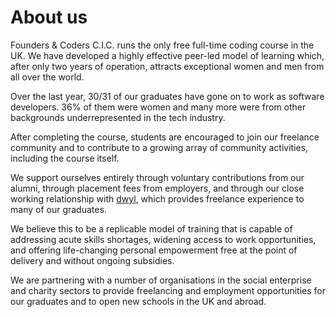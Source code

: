 # About us

Founders & Coders C.I.C. runs the only free full-time coding course in the UK. We have developed a highly effective peer-led model of learning which, after only two years of operation, attracts exceptional women and men from all over the world.

Over the last year, 30/31 of our graduates have gone on to work as software developers. 36% of them were women and many more were from other backgrounds underrepresented in the tech industry.

After completing the course, students are encouraged to join our freelance community and to contribute to a growing array of community activities, including the course itself.

We support ourselves entirely through voluntary contributions from our alumni, through placement fees from employers, and through our close working relationship with [dwyl](http://www.dwyl.io/), which provides freelance experience to many of our graduates.

We believe this to be a replicable model of training that is capable of addressing acute skills shortages, widening access to work opportunities, and offering life-changing personal empowerment free at the point of delivery and without ongoing subsidies.

We are partnering with a number of organisations in the social enterprise and charity sectors to provide freelancing and employment opportunities for our graduates and to open new schools in the UK and abroad.
